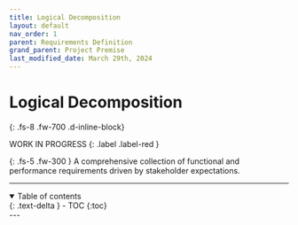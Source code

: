 ```yaml
---
title: Logical Decomposition
layout: default
nav_order: 1
parent: Requirements Definition
grand_parent: Project Premise
last_modified_date: March 29th, 2024
---
```


# Logical Decomposition
{: .fs-8 .fw-700 .d-inline-block}

WORK IN PROGRESS
{: .label .label-red }

{: .fs-5 .fw-300 }
A comprehensive collection of functional and performance requirements driven by stakeholder expectations.

---
<details open markdown="block">
  <summary>
    Table of contents
  </summary>
  {: .text-delta }
- TOC
{:toc}
</details>
---